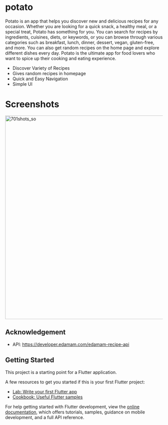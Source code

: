 # potato

Potato is an app that helps you discover new and delicious recipes for any occasion. Whether you are looking for a quick snack, a healthy meal, or a special treat, Potato has something for you. You can search for recipes by ingredients, cuisines, diets, or keywords, or you can browse through various categories such as breakfast, lunch, dinner, dessert, vegan, gluten-free, and more. You can also get random recipes on the home page and explore different dishes every day. Potato is the ultimate app for food lovers who want to spice up their cooking and eating experience.

- Discover Variety of Recipes
- Gives random recipes in homepage
- Quick and Easy Navigation
- Simple UI

# Screenshots

<img src="https://github.com/isthissuraj/potato/assets/112235622/56d77f7c-acf2-4232-bf84-d9f0019ed95f" alt="701shots_so" width="650"/>


## Acknowledgement 
- API: https://developer.edamam.com/edamam-recipe-api
## Getting Started

This project is a starting point for a Flutter application.

A few resources to get you started if this is your first Flutter project:

- [Lab: Write your first Flutter app](https://docs.flutter.dev/get-started/codelab)
- [Cookbook: Useful Flutter samples](https://docs.flutter.dev/cookbook)

For help getting started with Flutter development, view the
[online documentation](https://docs.flutter.dev/), which offers tutorials,
samples, guidance on mobile development, and a full API reference.
